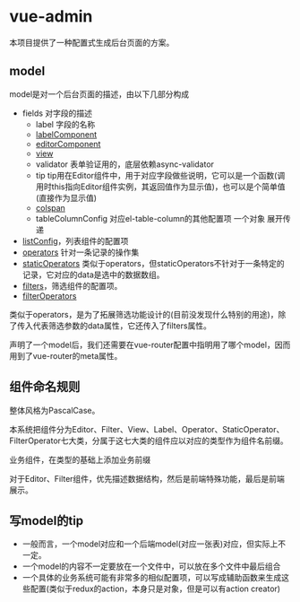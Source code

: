 # vue-admin

本项目提供了一种配置式生成后台页面的方案。

## model

model是对一个后台页面的描述，由以下几部分构成

* fields 对字段的描述
  * label 字段的名称
  * [labelComponent](https://github.com/jiangshanmeta/vue-admin/tree/master/src/components/common/Labels/)
  * [editorComponent](https://github.com/jiangshanmeta/vue-admin/tree/master/src/components/common/Editors/)
  * [view](https://github.com/jiangshanmeta/vue-admin/tree/master/src/components/common/Views/)
  * validator 表单验证用的，底层依赖async-validator
  * tip tip用在Editor组件中，用于对应字段做些说明，它可以是一个函数(调用时this指向Editor组件实例，其返回值作为显示值)，也可以是个简单值(直接作为显示值)
  * [colspan](https://github.com/jiangshanmeta/vue-admin/tree/master/src/components/common/#MetaTable)
  * tableColumnConfig 对应el-table-column的其他配置项 一个对象 展开传递
* [listConfig](https://github.com/jiangshanmeta/vue-admin/tree/master/src/components/common#ListInfo)，列表组件的配置项
* [operators]((https://github.com/jiangshanmeta/vue-admin/tree/master/src/components/common/Operators)) 针对一条记录的操作集
* [staticOperators](https://github.com/jiangshanmeta/vue-admin/tree/master/src/components/common/StaticOperators/) 类似于operators，但staticOperators不针对于一条特定的记录，它对应的data是选中的数据数组。
* [filters](https://github.com/jiangshanmeta/vue-admin/tree/master/src/components/common/Filters/)，筛选组件的配置项。
* [filterOperators](https://github.com/jiangshanmeta/vue-admin/tree/master/src/components/common/FilterOperators/)

类似于operators，是为了拓展筛选功能设计的(目前没发现什么特别的用途)，除了传入代表筛选参数的data属性，它还传入了filters属性。

声明了一个model后，我们还需要在vue-router配置中指明用了哪个model，因而用到了vue-router的meta属性。

## 组件命名规则

整体风格为PascalCase。

本系统把组件分为Editor、Filter、View、Label、Operator、StaticOperator、FilterOperator七大类，分属于这七大类的组件应以对应的类型作为组件名前缀。

业务组件，在类型的基础上添加业务前缀

对于Editor、Filter组件，优先描述数据结构，然后是前端特殊功能，最后是前端展示。

## 写model的tip

* 一般而言，一个model对应和一个后端model(对应一张表)对应，但实际上不一定。
* 一个model的内容不一定要放在一个文件中，可以放在多个文件中最后组合
* 一个具体的业务系统可能有非常多的相似配置项，可以写成辅助函数来生成这些配置(类似于redux的action，本身只是对象，但是可以有action creator)
